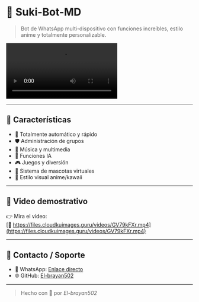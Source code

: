 # 🌸 Suki-Bot-MD

> Bot de WhatsApp multi-dispositivo con funciones increíbles, estilo anime y totalmente personalizable.

![Demo](https://files.cloudkuimages.guru/videos/GV79kFXr.mp4)

---

## 💮 Características

- 🤖 Totalmente automático y rápido
- 🛡️ Administración de grupos
- 🎵 Música y multimedia
- 🧠 Funciones IA
- 🎮 Juegos y diversión
- 🐾 Sistema de mascotas virtuales
- 🎨 Estilo visual anime/kawaii

---

## 📲 Video demostrativo

👉 Mira el video:  
[🔗 https://files.cloudkuimages.guru/videos/GV79kFXr.mp4](https://files.cloudkuimages.guru/videos/GV79kFXr.mp4)

---

## 🔗 Contacto / Soporte

- 💬 WhatsApp: [Enlace directo](https://wa.me/51999999999)
- 🌐 GitHub: [El-brayan502](https://github.com/El-brayan502)

---

> Hecho con 💖 por *El-brayan502*
